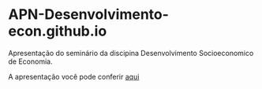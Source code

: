 # APN-Desenvolvimento-econ.github.io
Apresentação do seminário da discipina Desenvolvimento Socioeconomico de Economia.

A apresentação você pode conferir [aqui](https://bit.ly/3prX0Ql)

